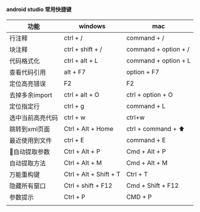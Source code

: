 #### android studio 常用快捷键
| 功能             | windows                | mac                  |
| ---------------- | ---------------------- | -------------------- |
| 行注释           | ctrl + /               | command + /          |
| 块注释           | ctrl + shift + /       | command + option + / |
| 代码格式化       | ctrl + alt + L         | command + option + L |
| 查看代码引用     | alt + F7               | option + F7          |
| 定位高亮错误     | F2                     | F2                   |
| 去掉多余import   | ctrl + alt + O         | ctrl + option + O    |
| 定位指定行       | ctrl + g               | command + L          |
| 选中当前高亮代码 | ctrl + w               | ctrl+w      |
| 跳转到xml页面    | Ctrl + Alt + Home      | ctrl + command + ⬆️  |
| 最近使用到文件   | ctrl + E               | command + E          |
| 自动提取参数    | Ctrl + Alt + P         | Cmd + Alt + P        |
| 自动提取方法     | Ctrl + Alt + M         | Cmd + Alt + M        |
| 万能重构键       | Ctrl + Alt + Shift + T | Ctrl + T             |
| 隐藏所有窗口     | Ctrl + shift + F12     | Cmd + Shift + F12    |
| 参数提示         | Ctrl + P               | CMD + P              |
|                  |                        |                      |
